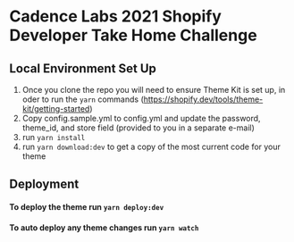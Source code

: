 # Cadence Labs 2021 Shopify Developer Take Home Challenge
## Local Environment Set Up
1. Once you clone the repo you will need to ensure Theme Kit is set up, in oder to run the `yarn` commands (https://shopify.dev/tools/theme-kit/getting-started)
2. Copy config.sample.yml to config.yml and update the password, theme_id, and store field (provided to you in a separate e-mail)
3. run `yarn install`
4. run `yarn download:dev` to get a copy of the most current code for your theme
## Deployment
#### To deploy the theme run `yarn deploy:dev`
#### To auto deploy any theme changes run `yarn watch`